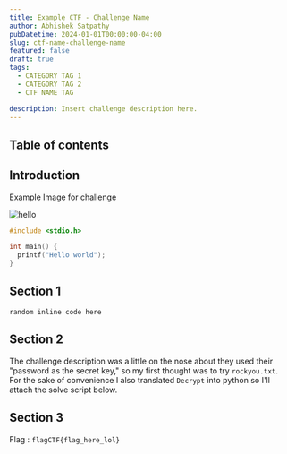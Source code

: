 ```yaml
---
title: Example CTF - Challenge Name
author: Abhishek Satpathy
pubDatetime: 2024-01-01T00:00:00-04:00
slug: ctf-name-challenge-name
featured: false
draft: true
tags:
  - CATEGORY TAG 1
  - CATEGORY TAG 2
  - CTF NAME TAG

description: Insert challenge description here.
---
```


## Table of contents

## Introduction

Example Image for challenge

![hello](/ctf-writeups/assets/kkctf-padding.png)

```c
#include <stdio.h>

int main() {
  printf("Hello world");
}
```

## Section 1

`random inline code here`

## Section 2

The challenge description was a little on the nose about they used their "password as the secret key," so my first thought was to try `rockyou.txt`. For the sake of convenience I also translated `Decrypt` into python so I'll attach the solve script below.

## Section 3

Flag : `flagCTF{flag_here_lol}`
